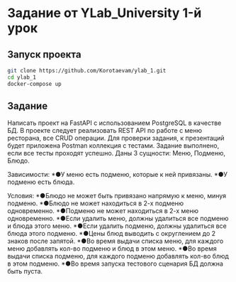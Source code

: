 Задание от YLab_University 1-й урок
======

## Запуск проекта

```Bash
git clone https://github.com/Korotaevam/ylab_1.git
cd ylab_1
docker-compose up
```

## Задание

Написать проект на FastAPI с использованием PostgreSQL в качестве БД. В проекте следует реализовать REST API по работе с меню ресторана, все CRUD операции. Для проверки задания, к презентаций будет приложена Postman коллекция с тестами. Задание выполнено, если все тесты проходят успешно.
Даны 3 сущности: Меню, Подменю, Блюдо.

Зависимости:
*●У меню есть подменю, которые к ней привязаны.
*●У подменю есть блюда.

Условия:
*●Блюдо не может быть привязано напрямую к меню, минуя подменю.
*●Блюдо не может находиться в 2-х подменю одновременно.
*●Подменю не может находиться в 2-х меню одновременно.
*●Если удалить меню, должны удалиться все подменю и блюда этого меню.
*●Если удалить подменю, должны удалиться все блюда этого подменю.
*●Цены блюд выводить с округлением до 2 знаков после запятой.
*●Во время выдачи списка меню, для каждого меню добавлять кол-во подменю и блюд в этом меню.
*●Во время выдачи списка подменю, для каждого подменю добавлять кол-во блюд в этом подменю.
*●Во время запуска тестового сценария БД должна быть пуста.

